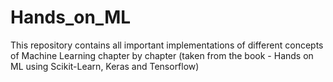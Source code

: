 # Hands_on_ML
This repository contains all important implementations of different concepts of Machine Learning chapter by chapter (taken from the book - Hands on ML using Scikit-Learn, Keras and Tensorflow)
